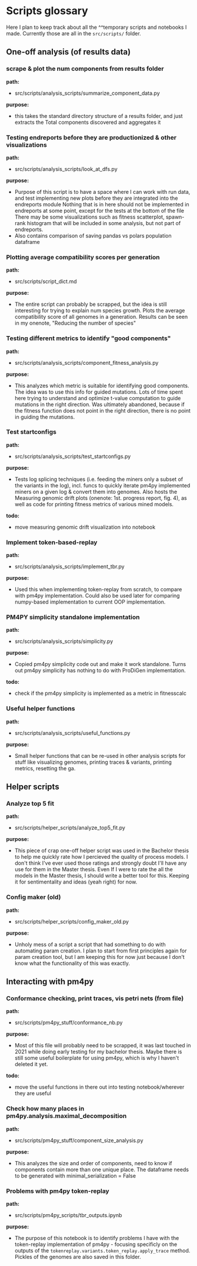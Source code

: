 # Scripts glossary
Here I plan to keep track about all the ^^temporary scripts and notebooks I made. Currently those are all in the `src/scripts/` folder.

## One-off analysis (of results data)

### scrape & plot the num components from results folder
**path:**
* src/scripts/analysis_scripts/summarize_component_data.py

**purpose:**
* this takes the standard directory structure of a results folder, and just extracts the Total components discovered and aggregates it

### Testing endreports before they are productionized & other visualizations
**path:**
* src/scripts/analysis_scripts/look_at_dfs.py

**purpose:**
* Purpose of this script is to have a space where I can work with run data, and test implementing new plots before they are integrated into the endreports module Nothing that is in here should not be implemented in endreports at some point, except for the tests at the bottom of the file There may be some visualizations such as fitness scatterplot, spawn-rank histogram that will be included in some analysis, but not part of endreports.
* Also contains comparison of saving pandas vs polars population dataframe

### Plotting average compatibility scores per generation
**path:**
* src/scripts/script_dict.md

**purpose:**
* The entire script can probably be scrapped, but the idea is still interesting for trying to explain num species growth. Plots the average compatibility score of all genomes in a generation. Results can be seen in my onenote, "Reducing the number of species"

### Testing different metrics to identify "good components"
**path:**
* src/scripts/analysis_scripts/component_fitness_analysis.py

**purpose:**
* This analyzes which metric is suitable for identifying good components. The idea was to use this info for guided mutations. Lots of time spent here trying to understand and optimize t-value computation to guide mutations in the right direction. Was ultimately abandoned, because if the fitness function does not point in the right direction, there is no point in guiding the mutations.

### Test startconfigs
**path:**
* src/scripts/analysis_scripts/test_startconfigs.py

**purpose:**
* Tests log splicing techniques (i.e. feeding the miners only a subset of the variants in the log), incl. funcs to quickly iterate pm4py implemented miners on a given log & convert them into genomes. Also hosts the Measuring genomic drift plots (onenote: 1st.  progress report, fig. 4), as well as code for printing fitness metrics of various mined models. 

**todo:**
* move measuring genomic drift visualization into notebook

### Implement token-based-replay
**path:**
* src/scripts/analysis_scripts/implement_tbr.py

**purpose:**
* Used this when implementing token-replay from scratch, to compare with pm4py implementation. Could also be used later for comparing numpy-based implementation to current OOP implementation.

### PM4PY simplicity standalone implementation
**path:**
* src/scripts/analysis_scripts/simplicity.py

**purpose:**
* Copied pm4py simplicity code out and make it work standalone. Turns out pm4py simplicity has nothing to do with ProDiGen implementation. 

**todo:**
* check if the pm4py simplicity is implemented as a metric in fitnesscalc

### Useful helper functions
**path:**
* src/scripts/analysis_scripts/useful_functions.py

**purpose:**
* Small helper functions that can be re-used in other analysis scripts for stuff like visualizing genomes, printing traces & variants, printing metrics, resetting the ga.

## Helper scripts

### Analyze top 5 fit
**path:**
* src/scripts/helper_scripts/analyze_top5_fit.py

**purpose:**
* This piece of crap one-off helper script was used in the Bachelor thesis to help me quickly rate how I percieved the quality of process models. I don't think I've ever used those ratings and strongly doubt I'll have any use for them in the Master thesis.  Even If I were to rate the all the models in the Master thesis, I should write a better tool for this. Keeping it for sentimentality and ideas (yeah right) for now.

### Config maker (old)
**path:**
* src/scripts/helper_scripts/config_maker_old.py

**purpose:**
* Unholy mess of a script a script that had something to do with automating param creation.  I plan to start from first principles again for param creation tool, but I am keeping this for now just because I don't know what the functionality of this was exactly.

## Interacting with pm4py

### Conformance checking, print traces, vis petri nets (from file)
**path:**
* src/scripts/pm4py_stuff/conformance_nb.py

**purpose:**
* Most of this file will probably need to be scrapped, it was last touched in 2021 while doing early testing for my bachelor thesis. Maybe there is still some useful boilerplate for using pm4py, which is why I haven't deleted it yet.

**todo:**
* move the useful functions in there out into testing notebook/wherever they are useful

### Check how many places in pm4py.analysis.maximal_decomposition
**path:**
* src/scripts/pm4py_stuff/component_size_analysis.py

**purpose:**
* This analyzes the size and order of components, need to know if components contain more than one unique place.  The dataframe needs to be generated with minimal_serialization = False

### Problems with pm4py token-replay
**path:**
* src/scripts/pm4py_scripts/tbr_outputs.ipynb

**purpose:**
* The purpose of this notebook is to identify problems I have with the token-replay implementation of pm4py - focusing specificly on the outputs of the `tokenreplay.variants.token_replay.apply_trace` method.  Pickles of the genomes are also saved in this folder.